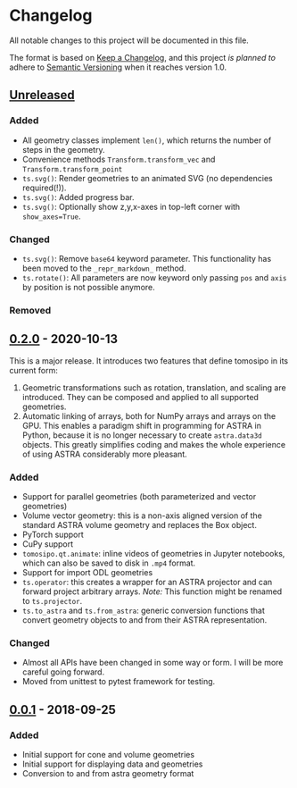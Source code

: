 # Changelog
All notable changes to this project will be documented in this file.

The format is based on [Keep a Changelog](https://keepachangelog.com/en/1.0.0/),
and this project *is planned to* adhere to [Semantic
Versioning](https://semver.org/spec/v2.0.0.html) when it reaches version 1.0.

## [Unreleased]
### Added
- All geometry classes implement `len()`, which returns the number of steps in the geometry.
- Convenience methods `Transform.transform_vec` and `Transform.transform_point`
- `ts.svg()`: Render geometries to an animated SVG (no dependencies required(!)).
- `ts.svg()`: Added progress bar.
- `ts.svg()`: Optionally show z,y,x-axes in top-left corner with `show_axes=True`.
### Changed
- `ts.svg()`: Remove `base64` keyword parameter. This functionality has been
  moved to the `_repr_markdown_` method.
- `ts.rotate()`: All parameters are now keyword only passing `pos` and
  `axis` by position is not possible anymore.
### Removed


## [0.2.0] - 2020-10-13
This is a major release. It introduces two features that define tomosipo in its current form:

1. Geometric transformations such as rotation, translation, and scaling are
   introduced. They can be composed and applied to all supported geometries.
2. Automatic linking of arrays, both for NumPy arrays and arrays on the GPU.
   This enables a paradigm shift in programming for ASTRA in Python, because it
   is no longer necessary to create `astra.data3d` objects. This greatly
   simplifies coding and makes the whole experience of using ASTRA considerably
   more pleasant.

### Added
- Support for parallel geometries (both parameterized and vector geometries)
- Volume vector geometry: this is a non-axis aligned version of the standard
  ASTRA volume geometry and replaces the Box object.
- PyTorch support
- CuPy support
- `tomosipo.qt.animate`: inline videos of geometries in Jupyter notebooks, which
  can also be saved to disk in `.mp4` format.
- Support for import ODL geometries
- `ts.operator`: this creates a wrapper for an ASTRA projector and can forward
  project arbitrary arrays. *Note:* This function might be renamed to
  `ts.projector`.
- `ts.to_astra` and `ts.from_astra`: generic conversion functions that convert
  geometry objects to and from their ASTRA representation.
### Changed
- Almost all APIs have been changed in some way or form. I will be more careful
  going forward.
- Moved from unittest to pytest framework for testing.

## [0.0.1] - 2018-09-25
### Added
- Initial support for cone and volume geometries
- Initial support for displaying data and geometries
- Conversion to and from astra geometry format



[Unreleased]: https://github.com/ahendriksen/tomosipo/compare/v0.2.0...HEAD
[0.2.0]: https://github.com/ahendriksen/tomosipo/compare/v0.0.1...v0.2.0
[0.0.1]: https://github.com/ahendriksen/tomosipo/releases/tag/v0.0.1
